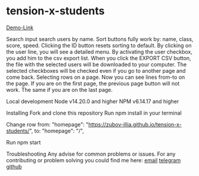# tension-x-students

[Demo-Link](https://zubov-illia.github.io/tension-x-students/)

Search input search users by name.
Sort buttons fully work by: name, class, score, speed.
Clicking the ID button resets sorting to default.
By clicking on the user line, you will see a detailed menu.
By activating the user checkbox, you add him to the csv export list.
When you click the EXPORT CSV button, the file with the selected users will be downloaded to your computer.
The selected checkboxes will be checked even if you go to another page and come back.
Selecting rows on a page. Now you can see lines from-to on the page. If you are on the first page, the previous page button will not work. The same if you are on the last page.

Local development
Node v14.20.0 and higher
NPM v6.14.17 and higher

Installing
Fork and clone this repository
Run npm install in your terminal

Change row
from: "homepage": "https://zubov-illia.github.io/tension-x-students/",
to: "homepage": "/",

Run npm start


Troubleshooting
Any advise for common problems or issues. For any contributing or problem solving you could find me here:
[email](zubovillia@gmail.com)
[telegram](https://t.me/ZubovIllia)
[github](http://github.com/ZUBOV-ILLIA)